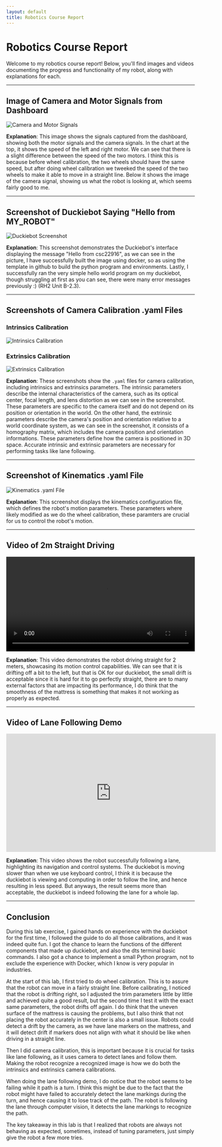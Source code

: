```yaml
---
layout: default
title: Robotics Course Report
---
```


# Robotics Course Report

Welcome to my robotics course report! Below, you'll find images and videos documenting the progress and functionality of my robot, along with explanations for each.

---

## Image of Camera and Motor Signals from Dashboard

![Camera and Motor Signals](assets/images/camera-motor-signals.jpg)

**Explanation**: This image shows the signals captured from the dashboard, showing both the motor signals and the camera signals. In the chart at the top, it shows the speed of the left and right motor. We can see that there is a slight difference between the speed of the two motors. I think this is because before wheel calibration, the two wheels should have the same speed, but after doing wheel calibration we tweeked the speed of the two wheels to make it able to move in a straight line. Below it shows the image of the camera signal, showing us what the robot is looking at, which seems fairly good to me.

---

## Screenshot of Duckiebot Saying "Hello from MY_ROBOT"

![Duckiebot Screenshot](assets/images/duckiebot-hello.jpg)

**Explanation**: This screenshot demonstrates the Duckiebot's interface displaying the message "Hello from csc22916", as we can see in the picture, I have successfully built the image using docker, so as using the template in github to build the python program and environments. Lastly, I successfully ran the very simple hello world program on my duckiebot, though struggling at first as you can see, there were many error messages previously :) (RH2 Unit B-2.3).

---

## Screenshots of Camera Calibration .yaml Files

### Intrinsics Calibration
![Intrinsics Calibration](assets/images/intrinsics-calibration.jpg)

### Extrinsics Calibration
![Extrinsics Calibration](assets/images/extrinsics-calibration.jpg)

**Explanation**: These screenshots show the `.yaml` files for camera calibration, including intrinsics and extrinsics parameters. The intrinsic parameters describe the internal characteristics of the camera, such as its optical center, focal length, and lens distortion as we can see in the screenshot. These parameters are specific to the camera itself and do not depend on its position or orientation in the world. On the other hand, the extrinsic parameters describe the camera's position and orientation relative to a world coordinate system, as we can see in the screenshot, it consists of a homography matrix, which includes the camera position and orientation informations. These parameters define how the camera is positioned in 3D space. Accurate intrinsic and extrinsic parameters are necessary for performing tasks like lane following.

---

## Screenshot of Kinematics .yaml File

![Kinematics .yaml File](assets/images/kinematics-yaml.jpg)

**Explanation**: This screenshot displays the kinematics configuration file, which defines the robot's motion parameters. These parameters where likely modified as we do the wheel calibration, these paramters are crucial for us to control the robot's motion.

---

## Video of 2m Straight Driving

<video width="100%" controls>
  <source src="assets/videos/straight-driving.mp4" type="video/mp4">
  Your browser does not support the video tag.
</video>

**Explanation**: This video demonstrates the robot driving straight for 2 meters, showcasing its motion control capabilities. We can see that it is drifting off a bit to the left, but that is OK for our duckiebot, the small drift is acceptable since it is hard for it to go perfectly straight, there are to many external factors that are impacting its performance, I do think that the smoothness of the mattress is something that makes it not working as properly as expected.

---

## Video of Lane Following Demo

<iframe width="560" height="315" src="https://youtube.com/embed/yuF5YfN6ei0?si=yS2v0GK7UkI1nUGq" frameborder="0" allowfullscreen></iframe>

**Explanation**: This video shows the robot successfully following a lane, highlighting its navigation and control systems. The duckiebot is moving slower than when we use keyboard control, I think it is because the duckiebot is viewing and computing in order to follow the line, and hence resulting in less speed. But anyways, the result seems more than acceptable, the duckiebot is indeed following the lane for a whole lap.

---

## Conclusion

During this lab exercise, I gained hands on experience with the duckiebot for the first time, I followed the guide to do all those calibrations, and it was indeed quite fun. I got the chance to learn the functions of the different components that made up duckiebot, and also the dts terminal basic commands. I also got a chance to implement a small Python program, not to exclude the experience with Docker, which I know is very popular in industries.

At the start of this lab, I first tried to do wheel calibration. This is to assure that the robot can move in a fairly straight line. Before calibrating, I noticed that the robot is drifting right, so I adjusted the trim parameters little by little and achieved quite a good result, but the second time I test it with the exact same parameters, the robot drifts off again. I do think that the uneven surface of the mattress is causing the problems, but I also think that not placing the robot accurately in the center is also a small issue. Robots could detect a drift by the camera, as we have lane markers on the mattress, and it will detect drift if markers does not align with what it should be like when driving in a straight line.

Then I did camera calibration, this is important because it is crucial for tasks like lane following, as it uses camera to detect lanes and follow them. Making the robot recognize a recognized image is how we do both the intrinsics and extrinsics camera calibrations.

When doing the lane following demo, I do notice that the robot seems to be failing while it path is a turn. I think this might be due to the fact that the robot might have failed to accurately detect the lane markings during the turn, and hence causing it to lose track of the path. The robot is following the lane through computer vision, it detects the lane markings to recognize the path.

The key takeaway in this lab is that I realized that robots are always not behaving as expected, sometimes, instead of tuning parameters, just simply give the robot a few more tries.
